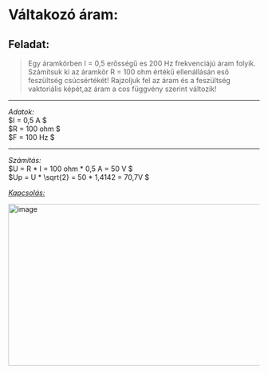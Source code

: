 # Váltakozó áram:

## Feladat:  

> Egy áramkörben I = 0,5 erősségű es 200 Hz frekvenciájú áram folyik.
> Számítsuk ki az áramkör R = 100 ohm értékű ellenállásán eső feszültség csúcsértékét!
> Rajzoljuk fel az áram és a feszültség vaktoriális képét,az áram a cos függvény szerint változik!
---

*Adatok:*  
$I = 0,5 A $  
$R = 100 ohm $  
$F = 100 Hz $  

---

*Számítás:*  
$U = R * I = 100 ohm * 0,5 A = 50 V $  
$Up = U * \sqrt{2} = 50 * 1,4142 = 70,7V $


[*Kapcsolás:*](https://tinyurl.com/2y6hh8dp)  

<img width="684" height="324" alt="image" src="https://github.com/user-attachments/assets/a5b59c43-7b2d-43bd-a3b0-c92d0f7fc5ab" />
